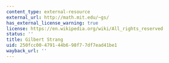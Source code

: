 ```yaml
---
content_type: external-resource
external_url: http://math.mit.edu/~gs/
has_external_license_warning: true
license: https://en.wikipedia.org/wiki/All_rights_reserved
status: ''
title: Gilbert Strang
uid: 250fcc00-4791-44b6-98f7-7df7ead41be1
wayback_url: ''
---
```

